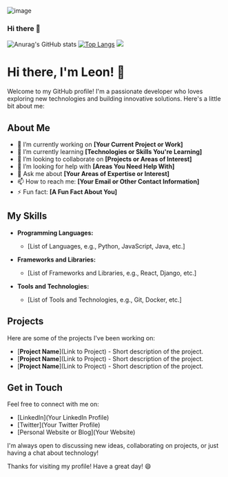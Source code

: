 ![image](https://github.com/user-attachments/assets/3e3d3975-806e-4125-9d74-686ac8da5ec3)

### Hi there 👋
![Anurag's GitHub stats](https://github-readme-stats.vercel.app/api?username=Leon19960120&show_icons=true&theme=graywhite)
[![Top Langs](https://github-readme-stats.vercel.app/api/top-langs/?username=Leon19960120)](https://github.com/Leon19960120)
![]( https://steins-gate-visitor-count.greenhandatsjtu.repl.co/{Leon19960120})
<!--
**Leon19960120/Leon19960120** is a ✨ _special_ ✨ repository because its `README.md` (this file) appears on your GitHub profile.

Here are some ideas to get you started:

- 🔭 I’m currently working on ...
- 🌱 I’m currently learning ...
- 👯 I’m looking to collaborate on ...
- 🤔 I’m looking for help with ...
- 💬 Ask me about ...
- 📫 How to reach me: ...
- 😄 Pronouns: ...
- ⚡ Fun fact: ...
-->

# Hi there, I'm Leon! 👋

Welcome to my GitHub profile! I'm a passionate developer who loves exploring new technologies and building innovative solutions. Here's a little bit about me:

## About Me

- 🔭 I’m currently working on **[Your Current Project or Work]**
- 🌱 I’m currently learning **[Technologies or Skills You're Learning]**
- 👯 I’m looking to collaborate on **[Projects or Areas of Interest]**
- 🤔 I’m looking for help with **[Areas You Need Help With]**
- 💬 Ask me about **[Your Areas of Expertise or Interest]**
- 📫 How to reach me: **[Your Email or Other Contact Information]**
- ⚡ Fun fact: **[A Fun Fact About You]**

## My Skills

- **Programming Languages:**
  - [List of Languages, e.g., Python, JavaScript, Java, etc.]

- **Frameworks and Libraries:**
  - [List of Frameworks and Libraries, e.g., React, Django, etc.]

- **Tools and Technologies:**
  - [List of Tools and Technologies, e.g., Git, Docker, etc.]

## Projects

Here are some of the projects I've been working on:

- [**Project Name**](Link to Project) - Short description of the project.
- [**Project Name**](Link to Project) - Short description of the project.
- [**Project Name**](Link to Project) - Short description of the project.

## Get in Touch

Feel free to connect with me on:

- [LinkedIn](Your LinkedIn Profile)
- [Twitter](Your Twitter Profile)
- [Personal Website or Blog](Your Website)

I'm always open to discussing new ideas, collaborating on projects, or just having a chat about technology!

Thanks for visiting my profile! Have a great day! 😄
